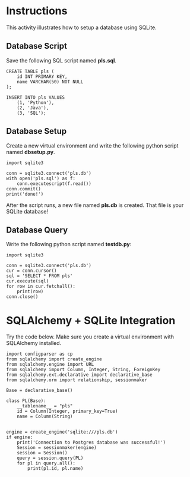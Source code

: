 # Instructions

This activity illustrates how to setup a database using SQLite. 

## Database Script

Save the following SQL script named **pls.sql**. 

```
CREATE TABLE pls (
    id INT PRIMARY KEY, 
    name VARCHAR(50) NOT NULL
);

INSERT INTO pls VALUES 
    (1, 'Python'), 
    (2, 'Java'), 
    (3, 'SQL');
```

## Database Setup

Create a new virtual environment and write the following python script named **dbsetup.py**. 

```
import sqlite3

conn = sqlite3.connect('pls.db')
with open('pls.sql') as f:
    conn.executescript(f.read())
conn.commit()
print('done!')
```

After the script runs, a new file named **pls.db** is created. That file is your SQLite database!

## Database Query

Write the following python script named **testdb.py**: 

```
import sqlite3

conn = sqlite3.connect('pls.db')
cur = conn.cursor()
sql = 'SELECT * FROM pls'
cur.execute(sql)
for row in cur.fetchall():
    print(row)
conn.close()
```

# SQLAlchemy + SQLite Integration 

Try the code below. Make sure you create a virtual environment with SQLAlchemy installed.  

```
import configparser as cp
from sqlalchemy import create_engine
from sqlalchemy.engine import URL
from sqlalchemy import Column, Integer, String, ForeignKey
from sqlalchemy.ext.declarative import declarative_base
from sqlalchemy.orm import relationship, sessionmaker

Base = declarative_base()

class PL(Base): 
    __tablename__ = "pls"
    id = Column(Integer, primary_key=True)
    name = Column(String)


engine = create_engine('sqlite:///pls.db')
if engine: 
    print('Connection to Postgres database was successful!')
    Session = sessionmaker(engine)
    session = Session()
    query = session.query(PL)
    for pl in query.all():
        print(pl.id, pl.name)
```